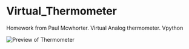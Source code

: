 # Virtual_Thermometer
Homework from Paul Mcwhorter. Virtual Analog thermometer. Vpython

![Preview of Thermometer](https://user-images.githubusercontent.com/99472513/163747795-6130f8b9-610b-4f48-ada6-f58a70a3daad.png)
